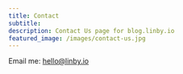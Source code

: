 ```yaml
---
title: Contact
subtitle:
description: Contact Us page for blog.linby.io
featured_image: /images/contact-us.jpg
---
```


Email me: hello@linby.io 
